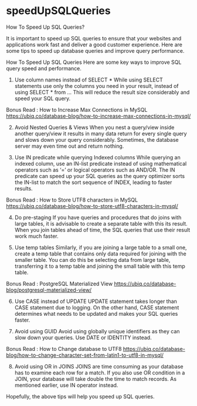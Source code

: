# speedUpSQLQueries
How To Speed Up SQL Queries?

It is important to speed up SQL queries to ensure that your websites and applications work fast and deliver a good customer experience. Here are some tips to speed up database queries and improve query performance.



How To Speed Up SQL Queries
Here are some key ways to improve SQL query speed and performance.



1. Use column names instead of SELECT *
While using SELECT statements use only the columns you need in your result, instead of using SELECT * from … This will reduce the result size considerably and speed your SQL query.

Bonus Read : How to Increase Max Connections in MySQL https://ubiq.co/database-blog/how-to-increase-max-connections-in-mysql/


2. Avoid Nested Queries & Views
When you nest a query/view inside another query/view it results in many data return for every single query and slows down your query considerably. Sometimes, the database server may even time out and return nothing.



3. Use IN predicate while querying Indexed columns
While querying an indexed column, use an IN-list predicate instead of using mathematical operators such as ‘=’ or logical operators such as AND/OR. The IN predicate can speed up your SQL queries as the query optimizer sorts the IN-list to match the sort sequence of INDEX, leading to faster results.

Bonus Read : How to Store UTF8 characters in MySQL https://ubiq.co/database-blog/how-to-store-utf8-characters-in-mysql/


4. Do pre-staging
If you have queries and procedures that do joins with large tables, it is advisable to create a separate table with this its result. When you join tables ahead of time, the SQL queries that use their result work much faster.



5. Use temp tables
Similarly, if you are joining a large table to a small one, create a temp table that contains only data required for joining with the smaller table. You can do this be selecting data from large table, transferring it to a temp table and joining the small table with this temp table.

Bonus Read : PostgreSQL Materialized View https://ubiq.co/database-blog/postgresql-materialized-view/


6. Use CASE instead of UPDATE
UPDATE statement takes longer than CASE statement due to logging. On the other hand, CASE statement determines what needs to be updated and makes your SQL queries faster.



7. Avoid using GUID
Avoid using globally unique identifiers as they can slow down your queries. Use DATE or IDENTITY instead.

Bonus Read : How to Change database to UTF8 https://ubiq.co/database-blog/how-to-change-character-set-from-latin1-to-utf8-in-mysql/


8. Avoid using OR in JOINS
JOINS are time consuming as your database has to examine each row for a match. If you also use OR condition in a JOIN, your database will take double the time to match records. As mentioned earlier, use IN operator instead.


Hopefully, the above tips will help you speed up SQL queries.
